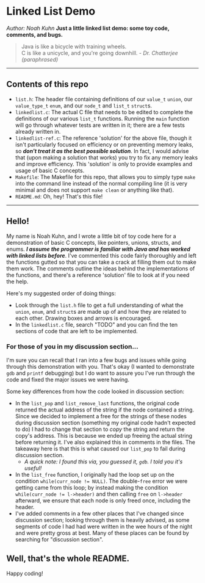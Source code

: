 # Linked List Demo
*Author: Noah Kuhn*
**Just a little linked list demo: some toy code, comments, and bugs.**

> Java is like a bicycle with training wheels. <br> C is like a unicycle, and you're going downhill.
> *\- Dr. Chatterjee (paraphrased)*

---

## Contents of this repo
* `list.h`: The header file containing definitions of our `value_t` `union`, our `value_type_t` `enum`, and our `node_t` and `list_t` `struct`s.
* `linkedlist.c`: The actual C file that needs to be edited to complete the definitions of our various `list_t` functions. Running the `main` function will go through whatever tests are written in it; there are a few tests already written in.
* `linkedlist-ref.c`: The reference 'solution' for the above file, though it isn't particularly focused on efficiency or on preventing memory leaks, so ***don't treat it as the best possible solution***. In fact, I would advise that (upon making a solution that works) you try to fix any memory leaks and improve efficiency. This 'solution' is only to provide examples and usage of basic C concepts.
* `Makefile`: The Makefile for this repo, that allows you to simply type `make` into the command line instead of the normal compiling line (it is very minimal and does not support `make clean` or anything like that).
* `README.md`: Oh, hey! That's this file!

---

## Hello!
My name is Noah Kuhn, and I wrote a little bit of toy code here for a demonstration of basic C concepts, like pointers, unions, structs, and enums. ***I assume the programmer is familiar with Java and has worked with linked lists before***. I've commented this code fairly thoroughly and left the functions gutted so that you can take a crack at filling them out to make them work. The comments outline the ideas behind the implementations of the functions, and there's a reference 'solution' file to look at if you need the help.

Here's my suggested order of doing things:
* Look through the `list.h` file to get a full understanding of what the `union`, `enum`, and `struct`s are made up of and how they are related to each other. Drawing boxes and arrows is encouraged.
* In the `linkedlist.c` file, search "TODO" and you can find the ten sections of code that are left to be implemented.

### For those of you in my discussion section...
I'm sure you can recall that I ran into a few bugs and issues while going through this demonstration with you. That's okay (I wanted to demonstrate `gdb` and `printf` debugging) but I do want to assure you I've run through the code and fixed the major issues we were having.

Some key differences from how the code looked in discussion section:
* In the `list_pop` and `list_remove_last` functions, the original code returned the actual address of the string if the node contained a string. Since we decided to implement a free for the strings of these nodes during discussion section (something my original code hadn't expected to do) I had to change that section to *copy* the string and return the copy's address. This is because we ended up freeing the actual string before returning it. I've also explained this in comments in the files. The takeaway here is that this is what caused our `list_pop` to fail during discussion section.
  * *A quick note: I found this via, you guessed it, `gdb`. I told you it's useful!*
* In the `list_free` function, I originally had the loop set up on the condition `while(curr_node != NULL)`. The double-`free` error we were getting came from this loop; by instead making the condition `while(curr_node != l->header)` and then calling `free` on `l->header` afterward, we ensure that each node is only freed once, including the header.
* I've added comments in a few other places that I've changed since discussion section; looking through them is heavily advised, as some segments of code I had had were written in the wee hours of the night and were pretty gross at best. Many of these places can be found by searching for "discussion section".

## Well, that's the whole README.
Happy coding!

